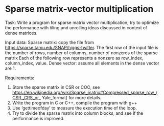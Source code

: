 # Sparse matrix-vector multiplication
Task: Write a program for sparse matrix vector multiplication, try to optimize the performance
with tiling and unrolling ideas discussed in context of dense matrices. 

Input data:
Sparse matrix: copy the file from https://sparse.tamu.edu/SNAP/higgs-twitter. The first row of
the input file is the number of rows, number of columns, number of nonzeros of the sparse
matrix Each of the following row represents a nonzero as row_index, column_index, value.
Dense vector: assume all elements in the dense vector are 1.

Requirements:
1) Store the sparse matrix in CSR or COO, see
https://en.wikipedia.org/wiki/Sparse_matrix#Compressed_sparse_row_(CSR,_CRS_or_
Yale_format) for more details.
2) Write the program in C or C++, compile the program with g++
3) Use ‘gettimeofday’ to measure the execution time of the loop.
4) Try to divide the sparse matrix into column blocks, and see if the performance is
improved.